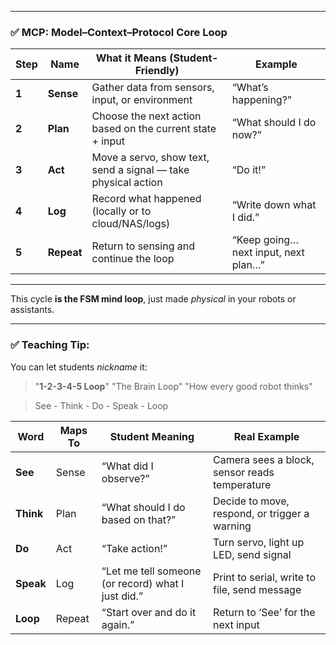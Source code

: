 
---

### ✅ **MCP: Model–Context–Protocol** Core Loop

| **Step** | **Name**   | **What it Means** (Student-Friendly)                          | **Example**                          |
| -------- | ---------- | ------------------------------------------------------------- | ------------------------------------ |
| **1**    | **Sense**  | Gather data from sensors, input, or environment               | “What’s happening?”                  |
| **2**    | **Plan**   | Choose the next action based on the current state + input     | “What should I do now?”              |
| **3**    | **Act**    | Move a servo, show text, send a signal — take physical action | “Do it!”                             |
| **4**    | **Log**    | Record what happened (locally or to cloud/NAS/logs)           | “Write down what I did.”             |
| **5**    | **Repeat** | Return to sensing and continue the loop                       | “Keep going… next input, next plan…” |

---

This cycle **is the FSM mind loop**, just made *physical* in your robots or assistants.

---

### ✅ Teaching Tip:

You can let students *nickname* it:

> "**1-2-3-4-5 Loop**"
> "The Brain Loop"
> "How every good robot thinks"

> See - Think - Do - Speak - Loop

| **Word**  | **Maps To** | **Student Meaning**                                | **Real Example**                              |
| --------- | ----------- | -------------------------------------------------- | --------------------------------------------- |
| **See**   | Sense       | “What did I observe?”                              | Camera sees a block, sensor reads temperature |
| **Think** | Plan        | “What should I do based on that?”                  | Decide to move, respond, or trigger a warning |
| **Do**    | Act         | “Take action!”                                     | Turn servo, light up LED, send signal         |
| **Speak** | Log         | “Let me tell someone (or record) what I just did.” | Print to serial, write to file, send message  |
| **Loop**  | Repeat      | “Start over and do it again.”                      | Return to ‘See’ for the next input            |


